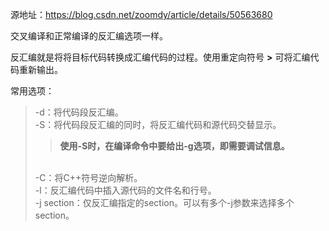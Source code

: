 源地址：https://blog.csdn.net/zoomdy/article/details/50563680

交叉编译和正常编译的反汇编选项一样。

反汇编就是将将目标代码转换成汇编代码的过程。使用重定向符号 **>** 可将汇编代码重新输出。

常用选项：
> -d：将代码段反汇编。<br>
> -S：将代码段反汇编的同时，将反汇编代码和源代码交替显示。<br>
> > **使用-S时，在编译命令中要给出-g选项，即需要调试信息。**<br>
> <br>
> -C：将C++符号逆向解析。<br>
> -l：反汇编代码中插入源代码的文件名和行号。<br>
> -j section：仅反汇编指定的section。可以有多个-j参数来选择多个section。<br>
